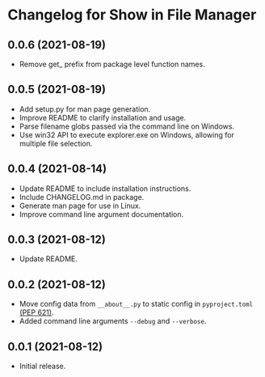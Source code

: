 Changelog for Show in File Manager
==================================

0.0.6 (2021-08-19)
------------------

 - Remove get_ prefix from package level function names.

0.0.5 (2021-08-19)
------------------

 - Add setup.py for man page generation.
 - Improve README to clarify installation and usage.
 - Parse filename globs passed via the command line on Windows.
 - Use win32 API to execute explorer.exe on Windows, allowing for
   multiple file selection.

0.0.4 (2021-08-14)
------------------
 - Update README to include installation instructions.
 - Include CHANGELOG.md in package.
 - Generate man page for use in Linux.
 - Improve command line argument documentation.

0.0.3 (2021-08-12)
------------------
 - Update README.

0.0.2 (2021-08-12)
------------------
 - Move config data from `__about__.py` to static config in 
   `pyproject.toml` [(PEP 621)](https://www.python.org/dev/peps/pep-0621/).
 - Added command line arguments `--debug` and `--verbose`.

0.0.1 (2021-08-12)
------------------

 - Initial release.